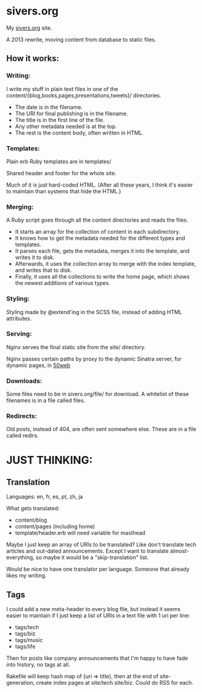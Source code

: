 sivers.org
==========

My [sivers.org](http://sivers.org/) site.

A 2013 rewrite, moving content from database to static files.

## How it works:

### Writing:

I write my stuff in plain text files in one of the content/{blog,books,pages,presentations,tweets}/ directories.

* The date is in the filename.
* The URI for final publishing is in the filename.
* The title is in the first line of the file.
* Any other metadata needed is at the top.
* The rest is the content body, often written in HTML.

### Templates:

Plain erb Ruby templates are in templates/

Shared header and footer for the whole site.

Much of it is just hard-coded HTML.  (After all these years, I think it's easier to maintain than systems that hide the HTML.)

### Merging:

A Ruby script goes through all the content directories and reads the files.

* It starts an array for the collection of content in each subdirectory.
* It knows how to get the metadata needed for the different types and templates.
* It parses each file, gets the metadata, merges it into the template, and writes it to disk.
* Afterwards, it uses the collection array to merge with the index template, and writes that to disk.
* Finally, it uses all the collections to write the home page, which shows the newest additions of various types.

### Styling:

Styling made by @extend'ing in the SCSS file, instead of adding HTML attributes.

### Serving:

Nginx serves the final static site from the site/ directory.

Nginx passes certain paths by proxy to the dynamic Sinatra server, for dynamic pages, in [50web](http://code.sivers.org/50web/)

### Downloads:

Some files need to be in sivers.org/file/ for download.  A whitelist of these filenames is in a file called files.

### Redirects:

Old posts, instead of 404, are often sent somewhere else.  These are in a file called redirs.

# JUST THINKING:

## Translation

Languages: en, fr, es, pt, zh, ja

What gets translated:

* content/blog
* content/pages (including home)
* template/header.erb will need variable for masthead

Maybe I just keep an array of URIs to be translated?  Like don't translate tech articles and out-dated announcements.  Except I want to translate almost-everything, so maybe it would be a "skip-translation" list.

Would be nice to have one translator per language.  Someone that already likes my writing.

## Tags

I could add a new meta-header to every blog file, but instead it seems easier to maintain if I just keep a list of URIs in a text file with 1 uri per line:

* tags/tech
* tags/biz
* tags/music
* tags/life

Then for posts like company announcements that I'm happy to have fade into history, no tags at all.

Rakefile will keep hash map of {uri => title}, then at the end of site-generation, create index pages at site/tech site/biz.  Could do RSS for each.

